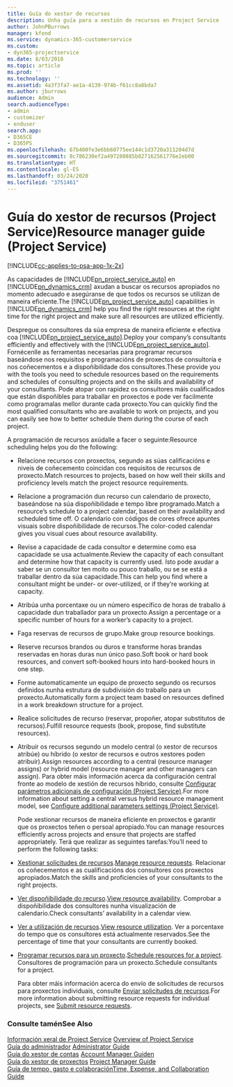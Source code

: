 ```yaml
---
title: Guía do xestor de recursos
description: Unha guía para a xestión de recursos en Project Service
author: JohnPBurrows
manager: kfend
ms.service: dynamics-365-customerservice
ms.custom:
- dyn365-projectservice
ms.date: 8/03/2018
ms.topic: article
ms.prod: ''
ms.technology: ''
ms.assetid: 4a3f3fa7-ae1a-4139-974b-f61cc8a8bda7
ms.author: jburrows
audience: Admin
search.audienceType:
- admin
- customizer
- enduser
search.app:
- D365CE
- D365PS
ms.openlocfilehash: 67b400fe3e6bb60775ee144c1d3720a311204d7d
ms.sourcegitcommit: 8c786230ef2a497280885b827162561776e2eb00
ms.translationtype: HT
ms.contentlocale: gl-ES
ms.lasthandoff: 03/24/2020
ms.locfileid: "3751461"
---
```

# <a name="resource-manager-guide-project-service"></a><span data-ttu-id="8ebd9-103">Guía do xestor de recursos (Project Service)</span><span class="sxs-lookup"><span data-stu-id="8ebd9-103">Resource manager guide (Project Service)</span></span>

[!INCLUDE[cc-applies-to-psa-app-1x-2x](../includes/cc-applies-to-psa-app-1x-2x.md)]

<span data-ttu-id="8ebd9-104">As capacidades de [!INCLUDE[pn_project_service_auto](../includes/pn-project-service-auto.md)] en [!INCLUDE[pn_dynamics_crm](../includes/pn-dynamics-crm.md)] axudan a buscar os recursos apropiados no momento adecuado e asegúranse de que todos os recursos se utilizan de maneira eficiente.</span><span class="sxs-lookup"><span data-stu-id="8ebd9-104">The [!INCLUDE[pn_project_service_auto](../includes/pn-project-service-auto.md)] capabilities in [!INCLUDE[pn_dynamics_crm](../includes/pn-dynamics-crm.md)] help you find the right resources at the right time for the right project and make sure all resources are utilized efficiently.</span></span>  
  
 <span data-ttu-id="8ebd9-105">Despregue os consultores da súa empresa de maneira eficiente e efectiva coa [!INCLUDE[pn_project_service_auto](../includes/pn-project-service-auto.md)].</span><span class="sxs-lookup"><span data-stu-id="8ebd9-105">Deploy your company’s consultants efficiently and effectively with the [!INCLUDE[pn_project_service_auto](../includes/pn-project-service-auto.md)].</span></span> <span data-ttu-id="8ebd9-106">Fornécenlle as ferramentas necesarias para programar recursos baseándose nos requisitos e programacións de proxectos de consultoría e nos coñecementos e a dispoñibilidade dos consultores.</span><span class="sxs-lookup"><span data-stu-id="8ebd9-106">These provide you with the tools you need to schedule resources based on the requirements and schedules of consulting projects and on the skills and availability of your consultants.</span></span> <span data-ttu-id="8ebd9-107">Pode atopar con rapidez os consultores máis cualificados que están dispoñibles para traballar en proxectos e pode ver facilmente como programalas mellor durante cada proxecto.</span><span class="sxs-lookup"><span data-stu-id="8ebd9-107">You can quickly find the most qualified consultants who are available to work on projects, and you can easily see how to better schedule them during the course of each project.</span></span>  
  
 <span data-ttu-id="8ebd9-108">A programación de recursos axúdalle a facer o seguinte:</span><span class="sxs-lookup"><span data-stu-id="8ebd9-108">Resource scheduling helps you do the following:</span></span>  
  
- <span data-ttu-id="8ebd9-109">Relacione recursos con proxectos, segundo as súas calificacións e niveis de coñecemento coincidan cos requisitos de recursos de proxecto.</span><span class="sxs-lookup"><span data-stu-id="8ebd9-109">Match resources to projects, based on how well their skills and proficiency levels match the project resource requirements.</span></span>  
  
- <span data-ttu-id="8ebd9-110">Relacione a programación dun recurso cun calendario de proxecto, baseándose na súa dispoñibilidade e tempo libre programado.</span><span class="sxs-lookup"><span data-stu-id="8ebd9-110">Match a resource’s schedule to a project calendar, based on their availability and scheduled time off.</span></span> <span data-ttu-id="8ebd9-111">O calendario con códigos de cores ofrece apuntes visuais sobre dispoñibilidade de recursos.</span><span class="sxs-lookup"><span data-stu-id="8ebd9-111">The color-coded calendar gives you visual cues about resource availability.</span></span>  
  
- <span data-ttu-id="8ebd9-112">Revise a capacidade de cada consultor e determine como esa capacidade se usa actualmente.</span><span class="sxs-lookup"><span data-stu-id="8ebd9-112">Review the capacity of each consultant and determine how that capacity is currently used.</span></span> <span data-ttu-id="8ebd9-113">Isto pode axudar a saber se un consultor ten moito ou pouco traballo, ou se se está a traballar dentro da súa capacidade.</span><span class="sxs-lookup"><span data-stu-id="8ebd9-113">This can help you find where a consultant might be under- or over-utilized, or if they’re working at capacity.</span></span>  
  
- <span data-ttu-id="8ebd9-114">Atribúa unha porcentaxe ou un número específico de horas de traballo á capacidade dun traballador para un proxecto.</span><span class="sxs-lookup"><span data-stu-id="8ebd9-114">Assign a percentage or a specific number of hours for a worker’s capacity to a project.</span></span>  
  
- <span data-ttu-id="8ebd9-115">Faga reservas de recursos de grupo.</span><span class="sxs-lookup"><span data-stu-id="8ebd9-115">Make group resource bookings.</span></span>  
  
- <span data-ttu-id="8ebd9-116">Reserve recursos brandos ou duros e transforme horas brandas reservadas en horas duras nun único paso.</span><span class="sxs-lookup"><span data-stu-id="8ebd9-116">Soft book or hard book resources, and convert soft-booked hours into hard-booked hours in one step.</span></span>  
  
- <span data-ttu-id="8ebd9-117">Forme automaticamente un equipo de proxecto segundo os recursos definidos nunha estrutura de subdivisión do traballo para un proxecto.</span><span class="sxs-lookup"><span data-stu-id="8ebd9-117">Automatically form a project team based on resources defined in a work breakdown structure for a project.</span></span>  
  
- <span data-ttu-id="8ebd9-118">Realice solicitudes de recurso (reservar, propoñer, atopar substitutos de recursos).</span><span class="sxs-lookup"><span data-stu-id="8ebd9-118">Fulfill resource requests (book, propose, find substitute resources).</span></span>  
  
- <span data-ttu-id="8ebd9-119">Atribuír os recursos segundo un modelo central (o xestor de recursos atribúe) ou híbrido (o xestor de recursos e outros xestores poden atribuír).</span><span class="sxs-lookup"><span data-stu-id="8ebd9-119">Assign resources according to a central (resource manager assigns) or hybrid model (resource manager and other managers can assign).</span></span> <span data-ttu-id="8ebd9-120">Para obter máis información acerca da configuración central fronte ao modelo de xestión de recursos híbrido, consulte [Configurar parámetros adicionais de configuración (Project Service)](../project-service/configure-additional-parameters-settings.md).</span><span class="sxs-lookup"><span data-stu-id="8ebd9-120">For more information about setting a central versus hybrid resource management model, see [Configure additional parameters settings (Project Service)](../project-service/configure-additional-parameters-settings.md).</span></span>  
  
  <span data-ttu-id="8ebd9-121">Pode xestionar recursos de maneira eficiente en proxectos e garantir que os proxectos teñen o persoal apropiado.</span><span class="sxs-lookup"><span data-stu-id="8ebd9-121">You can manage resources efficiently across projects and ensure that projects are staffed appropriately.</span></span> <span data-ttu-id="8ebd9-122">Terá que realizar as seguintes tarefas:</span><span class="sxs-lookup"><span data-stu-id="8ebd9-122">You’ll need to perform the following tasks:</span></span>  
  
- <span data-ttu-id="8ebd9-123">[Xestionar solicitudes de recursos](../project-service/manage-resource-requests.md).</span><span class="sxs-lookup"><span data-stu-id="8ebd9-123">[Manage resource requests](../project-service/manage-resource-requests.md).</span></span> <span data-ttu-id="8ebd9-124">Relacionar os coñecementos e as cualificacións dos consultores cos proxectos apropiados.</span><span class="sxs-lookup"><span data-stu-id="8ebd9-124">Match the skills and proficiencies of your consultants to the right projects.</span></span>  
  
- <span data-ttu-id="8ebd9-125">[Ver dispoñibilidade do recurso](../project-service/view-resource-availability.md).</span><span class="sxs-lookup"><span data-stu-id="8ebd9-125">[View resource availability](../project-service/view-resource-availability.md).</span></span> <span data-ttu-id="8ebd9-126">Comprobar a dispoñibilidade dos consultores nunha visualización de calendario.</span><span class="sxs-lookup"><span data-stu-id="8ebd9-126">Check consultants’ availability in a calendar view.</span></span>  
  
- <span data-ttu-id="8ebd9-127">[Ver a utilización de recursos](../project-service/view-resource-utilization.md).</span><span class="sxs-lookup"><span data-stu-id="8ebd9-127">[View resource utilization](../project-service/view-resource-utilization.md).</span></span> <span data-ttu-id="8ebd9-128">Ver a porcentaxe do tempo que os consultores está actualmente reservados.</span><span class="sxs-lookup"><span data-stu-id="8ebd9-128">See the percentage of time that your consultants are currently booked.</span></span>  
  
- <span data-ttu-id="8ebd9-129">[Programar recursos para un proxecto](../project-service/schedule-resources-project.md).</span><span class="sxs-lookup"><span data-stu-id="8ebd9-129">[Schedule resources for a project](../project-service/schedule-resources-project.md).</span></span> <span data-ttu-id="8ebd9-130">Consultores de programación para un proxecto.</span><span class="sxs-lookup"><span data-stu-id="8ebd9-130">Schedule consultants for a project.</span></span>  
  
  <span data-ttu-id="8ebd9-131">Para obter máis información acerca do envío de solicitudes de recursos para proxectos individuais, consulte [Enviar solicitudes de recursos](../project-service/submit-resource-requests.md).</span><span class="sxs-lookup"><span data-stu-id="8ebd9-131">For more information about submitting resource requests for individual projects, see [Submit resource requests](../project-service/submit-resource-requests.md).</span></span>  
  
### <a name="see-also"></a><span data-ttu-id="8ebd9-132">Consulte tamén</span><span class="sxs-lookup"><span data-stu-id="8ebd9-132">See Also</span></span>  
 <span data-ttu-id="8ebd9-133">[Información xeral de Project Service](../project-service/overview.md) </span><span class="sxs-lookup"><span data-stu-id="8ebd9-133">[Overview of Project Service](../project-service/overview.md) </span></span>  
 <span data-ttu-id="8ebd9-134">[Guía do administrador](../project-service/admin-guide.md) </span><span class="sxs-lookup"><span data-stu-id="8ebd9-134">[Administrator Guide](../project-service/admin-guide.md) </span></span>  
 <span data-ttu-id="8ebd9-135">[Guía do xestor de contas](../project-service/account-manager-guide.md) </span><span class="sxs-lookup"><span data-stu-id="8ebd9-135">[Account Manager Guiden](../project-service/account-manager-guide.md) </span></span>  
 <span data-ttu-id="8ebd9-136">[Guía do xestor de proxectos](../project-service/project-manager-guide.md) </span><span class="sxs-lookup"><span data-stu-id="8ebd9-136">[Project Manager Guide](../project-service/project-manager-guide.md) </span></span>  
 [<span data-ttu-id="8ebd9-137">Guía de tempo, gasto e colaboración</span><span class="sxs-lookup"><span data-stu-id="8ebd9-137">Time, Expense, and Collaboration Guide</span></span>](../project-service/time-expense-collaboration-guide.md)
